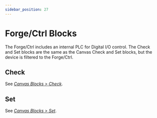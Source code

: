 ```yaml
---
sidebar_position: 27
---
```


# Forge/Ctrl Blocks

The Forge/Ctrl includes an internal PLC for Digital I/O control. The Check and Set blocks are the same as the Canvas Check and Set blocks, but the device is filtered to the Forge/Ctrl.

## Check

See [*Canvas Blocks \> Check*](Canvas-Check.md).

## Set

See [*Canvas Blocks \> Set*](Canvas-Set.md).

